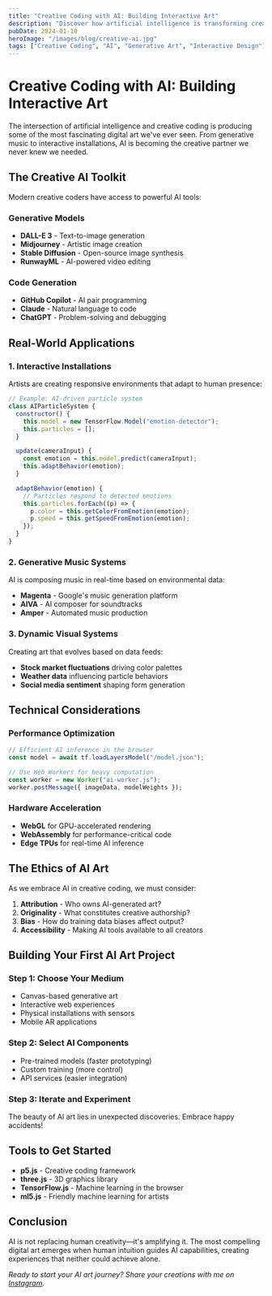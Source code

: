 ```yaml
---
title: "Creative Coding with AI: Building Interactive Art"
description: "Discover how artificial intelligence is transforming creative coding, from generative art to interactive installations."
pubDate: 2024-01-10
heroImage: "/images/blog/creative-ai.jpg"
tags: ["Creative Coding", "AI", "Generative Art", "Interactive Design"]
---
```


# Creative Coding with AI: Building Interactive Art

The intersection of artificial intelligence and creative coding is producing some of the most fascinating digital art we've ever seen. From generative music to interactive installations, AI is becoming the creative partner we never knew we needed.

## The Creative AI Toolkit

Modern creative coders have access to powerful AI tools:

### Generative Models

- **DALL-E 3** - Text-to-image generation
- **Midjourney** - Artistic image creation
- **Stable Diffusion** - Open-source image synthesis
- **RunwayML** - AI-powered video editing

### Code Generation

- **GitHub Copilot** - AI pair programming
- **Claude** - Natural language to code
- **ChatGPT** - Problem-solving and debugging

## Real-World Applications

### 1. Interactive Installations

Artists are creating responsive environments that adapt to human presence:

```javascript
// Example: AI-driven particle system
class AIParticleSystem {
  constructor() {
    this.model = new TensorFlow.Model("emotion-detector");
    this.particles = [];
  }

  update(cameraInput) {
    const emotion = this.model.predict(cameraInput);
    this.adaptBehavior(emotion);
  }

  adaptBehavior(emotion) {
    // Particles respond to detected emotions
    this.particles.forEach((p) => {
      p.color = this.getColorFromEmotion(emotion);
      p.speed = this.getSpeedFromEmotion(emotion);
    });
  }
}
```

### 2. Generative Music Systems

AI is composing music in real-time based on environmental data:

- **Magenta** - Google's music generation platform
- **AIVA** - AI composer for soundtracks
- **Amper** - Automated music production

### 3. Dynamic Visual Systems

Creating art that evolves based on data feeds:

- **Stock market fluctuations** driving color palettes
- **Weather data** influencing particle behaviors
- **Social media sentiment** shaping form generation

## Technical Considerations

### Performance Optimization

```javascript
// Efficient AI inference in the browser
const model = await tf.loadLayersModel("/model.json");

// Use Web Workers for heavy computation
const worker = new Worker("ai-worker.js");
worker.postMessage({ imageData, modelWeights });
```

### Hardware Acceleration

- **WebGL** for GPU-accelerated rendering
- **WebAssembly** for performance-critical code
- **Edge TPUs** for real-time AI inference

## The Ethics of AI Art

As we embrace AI in creative coding, we must consider:

1. **Attribution** - Who owns AI-generated art?
2. **Originality** - What constitutes creative authorship?
3. **Bias** - How do training data biases affect output?
4. **Accessibility** - Making AI tools available to all creators

## Building Your First AI Art Project

### Step 1: Choose Your Medium

- Canvas-based generative art
- Interactive web experiences
- Physical installations with sensors
- Mobile AR applications

### Step 2: Select AI Components

- Pre-trained models (faster prototyping)
- Custom training (more control)
- API services (easier integration)

### Step 3: Iterate and Experiment

The beauty of AI art lies in unexpected discoveries. Embrace happy accidents!

## Tools to Get Started

- **p5.js** - Creative coding framework
- **three.js** - 3D graphics library
- **TensorFlow.js** - Machine learning in the browser
- **ml5.js** - Friendly machine learning for artists

## Conclusion

AI is not replacing human creativity—it's amplifying it. The most compelling digital art emerges when human intuition guides AI capabilities, creating experiences that neither could achieve alone.

_Ready to start your AI art journey? Share your creations with me on [Instagram](https://instagram.com/hashirmilhan)._
